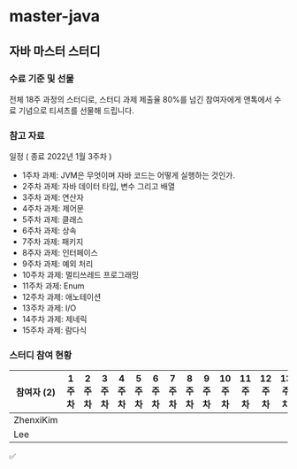 # master-java

## 자바 마스터 스터디

### 수료 기준 및 선물

전체 18주 과정의 스터디로, 스터디 과제 제출율 80%를 넘긴 참여자에게 앤톡에서 수료 기념으로 티셔츠를 선물해 드립니다.

### 참고 자료

일정 ( 종료 2022년 1월 3주차 )
- 1주차 과제: JVM은 무엇이며 자바 코드는 어떻게 실행하는 것인가.
- 2주차 과제: 자바 데이터 타입, 변수 그리고 배열
- 3주차 과제: 연산자
- 4주차 과제: 제어문
- 5주차 과제: 클래스
- 6주차 과제: 상속
- 7주차 과제: 패키지
- 8주자 과제: 인터페이스
- 9주차 과제: 예외 처리
- 10주차 과제: 멀티쓰레드 프로그래밍
- 11주차 과제: Enum
- 12주차 과제: 애노테이션
- 13주차 과제: I/O
- 14주차 과제: 제네릭
- 15주차 과제: 람다식

### 스터디 참여 현황

| 참여자 (2) | 1주차 | 2주차 | 3주차 | 4주차 | 5주차 | 6주차 | 7주차 | 8주차 | 9주차 | 10주차 | 11주차 | 12주차 | 13주차 | 14주차 | 15주차 | 참석율 |
| --- | --- | --- | --- | --- | --- | --- | --- | --- | --- | --- | --- | --- | --- | --- | --- | --- |
| ZhenxiKim |||||||||||||||| 0.00% |
| Lee |||||||||||||||| 0.00% |

:white_check_mark:
